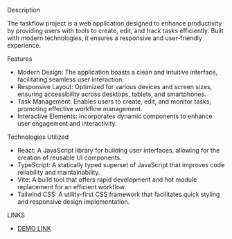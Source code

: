 Description

The taskflow project is a web application designed to enhance productivity by providing users with tools to create, edit, and track tasks efficiently. Built with modern technologies, it ensures a responsive and user-friendly experience.

Features

 - Modern Design: The application boasts a clean and intuitive interface, facilitating seamless user interaction.
 - Responsive Layout: Optimized for various devices and screen sizes, ensuring accessibility across desktops, tablets, and smartphones.
 - Task Management: Enables users to create, edit, and monitor tasks, promoting effective workflow management.
 - Interactive Elements: Incorporates dynamic components to enhance user engagement and interactivity.

Technologies Utilized

  - React: A JavaScript library for building user interfaces, allowing for the creation of reusable UI components.
  - TypeScript: A statically typed superset of JavaScript that improves code reliability and maintainability.
  - Vite: A build tool that offers rapid development and hot module replacement for an efficient workflow.
  - Tailwind CSS: A utility-first CSS framework that facilitates quick styling and responsive design implementation.

LINKS
  - [DEMO LINK](https://taskflow-olive.vercel.app/)
